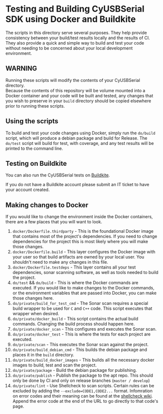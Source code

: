 # Testing and Building CyUSBSerial SDK using Docker and Buildkite

The scripts in this directory serve several purposes.  They help provide consistency
between your build/test results locally and the results of CI.  They also provide a quick
and simple way to build and test your code without needing to be concerned about your
local development environment.

## WARNING

Running these scripts will modify the contents of your CyUSBSerial directory.  
Because the contents of this repository will be volume mounted into a Docker container and your
code will be built and tested, any changes that you wish to preserve in your `build`
directory should be copied elsewhere prior to running these scripts.

## Using the scripts

To build and test your code changes using Docker, simply run the `do/build` script, which will produce 
a debian package and build for Release.  The `do/test` script will build for test, with coverage, and
any test results will be printed to the command line.

## Testing on Buildkite

You can also run the CyUSBSerial tests on [Buildkite](https://buildkite.com/path-robotics/cyusbserial-sdk).

If you do not have a Buildkite account please submit an IT ticket to have your account
created.

## Making changes to Docker

If you would like to change the environment inside the Docker containers, there are a few
places that you will want to look.

1. `docker/Dockerfile.thirdparty` - This is the foundational Docker image that contains most of
the project's dependencies.  If you need to change dependencies for the project this
is most likely where you will make those changes.
2. `docker/Dockerfile.build` - This layer configures the Docker image with your user so that build
artifacts are owned by your local user.  You shouldn't need to make any changes in this file.
3. `docker/Dockerfile.testdeps` - This layer contains all your test dependencies, sonar scanning software, as well as tools needed to build the project.
4. `do/test` && `do/build` - This is where the Docker commands are executed.  If you
would like to make changes to the Docker commands, or the environment variables
that are passed into Docker, you can make those changes here.
5. `do/private/build_for_test_cmd` - The Sonar scan requires a special build wrapper to be used for
`C` and `C++` code.  This script executes that wrapper when desired.
6. `do/private/docker_build` - This script contains the actual build commands.  Changing the build
process should happen here.
7. `do/private/docker_scan` - This configures and executes the Sonar scan.
8. `do/private/docker_test` - This is where the tests for each project are executed.
9. `do/private/scan` - This executes the Sonar scan against the project.
10. `do/private/build_debian_cmd` - This builds the debian package and places it in the `build` directory.
11. `do/private/build_docker_images` - This builds all the necessary docker images to build, test and scan the project.
12. `do/private/package` - Build the debian package for publishing.
13. `do/private/publish` - Publish the package to the apt repo.  This should only be done by CI and only on release branches (`master / develop`)
14. `do/private/lint` - Use Shellcheck to scan scripts.  Certain rules can be excluded by adding the `--exclude=CODE1,CODE2...` format.  Infomration on error codes and their meaning can be found at the [shellcheck wiki](https://github-wiki-see.page/m/koalaman/shellcheck/wiki).  Append the error code at the end of the URL to go directly to that code's page.